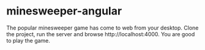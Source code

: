 # minesweeper-angular

The popular minesweeper game has come to web from your desktop. Clone the project, run the server and browse http://localhost:4000.
You are good to play the game.
